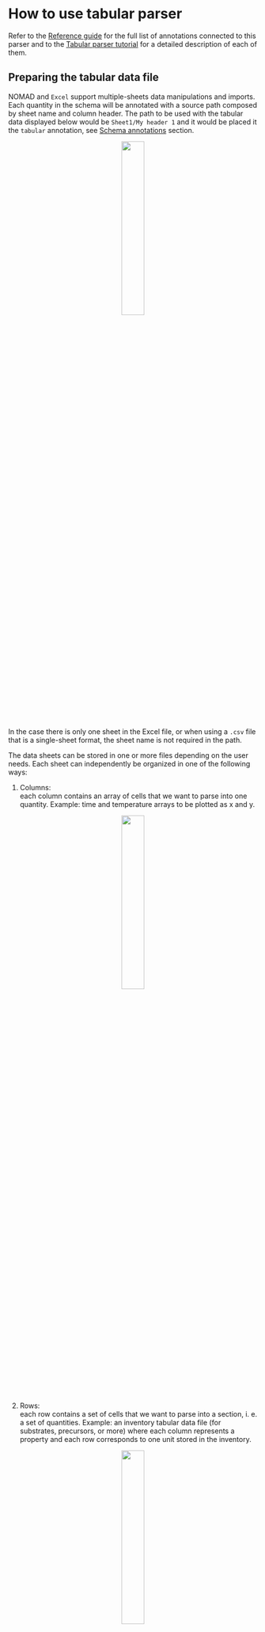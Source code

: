 # How to use tabular parser

Refer to the [Reference guide](../../reference/annotations.md) for the full list of annotations connected to this parser and to the [Tabular parser tutorial](../../tutorial/custom.md#the-built-in-tabular-parser)  for a detailed description of each of them.

## Preparing the tabular data file

NOMAD and `Excel` support multiple-sheets data manipulations and imports. Each quantity in the schema will be annotated with a source path composed by sheet name and column header. The path to be used with the tabular data displayed below would be `Sheet1/My header 1` and it would be placed it the `tabular` annotation, see [Schema annotations](../../tutorial/custom.md#to-be-an-entry-or-not-to-be-an-entry) section.

<p align="center" width="100%">
    <img width="30%" src="images/2col.png">
</p>

In the case there is only one sheet in the Excel file, or when using a `.csv` file that is a single-sheet format, the sheet name is not required in the path.

The data sheets can be stored in one or more files depending on the user needs. Each sheet can independently be organized in one of the following ways:

1) Columns:<br />
 each column contains an array of cells that we want to parse into one quantity. Example: time and temperature arrays to be plotted as x and y.

<p align="center" width="100%">
    <img width="30%" src="images/columns.png">
</p>

2) Rows:<br />
 each row contains a set of cells that we want to parse into a section, i. e. a set of quantities. Example: an inventory tabular data file (for substrates, precursors, or more) where each column represents a property and each row corresponds to one unit stored in the inventory.

<p align="center" width="100%">
    <img width="30%" src="images/rows.png">
</p>

3) Rows with repeated columns:<br />


in addition to the mode 2), whenever the parser detects the presence of multiple columns (or multiple sets of columns) with same headers, these are taken as multiple instances of a subsection. More explanations will be delivered when showing the schema for such a structure. Example: a crystal growth process where each row is a step of the crystal growth and the repeated columns describe the "precursor materials", that can be more than one during such processes and they are described by the same "precursor material" section.

<p align="center" width="100%">
    <img width="45%" src="images/rows_subsection.png">
</p>

Furthermore, we can insert comments before our data, we can use a special character to mark one or more rows as comment rows. The special character is annotated within the schema in the [parsing options](#parsing-options) section:

<p align="center" width="100%">
    <img width="30%" src="images/2col_notes.png">
</p>

## Inheriting the TableData base section

`TableData` can be inherited adding the following lines in the yaml schema file:<br />

```yaml
MySection:
  base_sections:
    - nomad.datamodel.data.EntryData
    - nomad.parsing.tabular.TableData
```

`EntryData` is usually also necessary as we will create entries from the section we are defining.<br />
`TableData` provides a customizable checkbox quantity, called `fill_archive_from_datafile`, to turn the tabular parser `on` or `off`.<br />
To avoid the parser running everytime a change is made to the archive data, it is sufficient to uncheck the checkbox. It is customizable in the sense that if you do not wish to see this checkbox at all, you can configure the `hide` parameter of the section's `m_annotations` to hide the checkbox. This in turn sets the parser to run everytime you save your archive. To hide it, add the following lines:

```yaml
MySection:
  base_sections:
    - nomad.datamodel.data.EntryData
    - nomad.parsing.tabular.TableData
  m_annotations:
    eln:
      hide: ['fill_archive_from_datafile']
```

Be cautious though! Turning on the tabular parser (or checking the box) on saving your data will cause
losing/overwriting your manually-entered data by the parser!

## Importing data in NOMAD

After writing a schema file and creating a new upload in NOMAD (or using an existing upload), it is possible to upload the schema file. After creating a new Entry out of one section of the schema, the tabular data file must be dropped in the quantity designated by the `FileEditQuantity` annotation. After clicking save the parsing will start. In the Overview page of the NOMAD upload, new Entries are created and appended to the Processed data section. In the Entry page, clicking on DATA tab (on top of the screen) and in the Entry lane, the data is populated under the `data` subsection.
## Hands-on examples of all tabular parser modes

In this section eight examples will be presented, containing all the features available in tabular parser. Refer to the [Tutorial](../../tutorial/custom.md#to-be-an-entry-or-not-to-be-an-entry) for more comments on the implications of the structures generated by the following yaml files.


### 1. Column mode, current Entry, parse to root

<p align="center" width="100%">
    <img width="100%" src="../tutorial/images/tabular-1.png">
</p>

The first case gives rise to the simplest data archive file. Here the tabular data file is parsed by columns, directly within the Entry where the `TableData` is inherited and filling the quantities in the root level of the schema (see dedicated how-to to learn [how to inherit tabular parser in your schema](tabular.md#inheriting-the-tabledata-base-section)).

!!! important
    - `data_file` quantity, i.e. the tabular data file name, is located in the same Entry of the parsed quantities.
    - double check that `mapping_options > sections` contains the right path. It should point to the (sub)section where the quantities are decorated with `tabular` annotation, i. e., the one to be filled with tabular data (`root` in this case).
    - quantities parsed in `column` mode must have the `shape: ['*']` attribute, that means they are arrays and not scalars.

```yaml
--8<-- "examples/data/docs/tabular-parser_1_column_current-entry_to-root.archive.yaml"
```

### 2. Column mode, current Entry, parse to my path

<p align="center" width="100%">
    <img width="100%" src="../../tutorial/images/tabular-2.png">
</p>

The parsing mode presented here only differs from the previous for the `sections` annotations. In this case the section that we want to fill with tabular data can be nested arbitrarily deep in the schema and the `sections` annotation must be filled with a forward slash path to the desired section, e. g. `my_sub_section/my_sub_sub_section`.

!!! important
    - `data_file` quantity, i.e. the tabular data file name, is located in the same Entry of the parsed quantities.
    - double check that `mapping_options > sections` contains the right path. It should point to the (sub)section where the quantities are decorated with `tabular` annotation, i. e., the one to be filled with tabular data.
    - the section to be parsed can be arbitrarily nested, given that the path provided in `sections` reachs it (e. g. `my_sub_sec/my_sub_sub_sec`).
    - quantities parsed in `column` mode must have the `shape: ['*']` attribute, that means they are arrays and not scalars.

```yaml
--8<-- "examples/data/docs/tabular-parser_2_column_current-entry_to-path.archive.yaml"
```

### 3. Row mode, current Entry, parse to my path

<p align="center" width="100%">
    <img width="100%" src="../../tutorial/images/tabular-3.png">
</p>

The current is the first example of parsing in row mode. This means that every row of the excel file while be placed in one instance of the section that is defined in `sections`. This section must be decorated with `repeats: true` annotation, it will allow to generate multiple instances that will be appended in a list with sequential numbers. Instead of sequential numbers, the list can show specific names if `label_quantity` annotation is appended to the repeated section. This annotation is included in the how-to example. The section is written separately in the schema and it does not need the `EntryData` inheritance because the instances will be grafted directly in the current Entry. As explained [below](#91-row-mode-current-entry-parse-to-root), it is not possible for `row` and `current_entry` to parse directly in the root because we need to create multiple instances of the selected subsection and organize them in a list.

!!! important
    - `data_file` quantity, i.e. the tabular data file name, is located in the same Entry of the parsed quantities.
    - double check that `mapping_options > sections` contains the right path. It should point to the (sub)section where the quantities are decorated with `tabular` annotation, i. e., the one to be filled with tabular data.
    - the section to be parsed can be arbitrarily nested, given that the path provided in `sections` reachs it (e. g. `my_sub_sec/my_sub_sub_sec`).
    - quantities parsed in `row` mode are scalars.
    - make use of `repeats: true` in the subsection within the parent section `MySection`.
    - `label_quantity` annotation uses a quantity as name of the repeated section. If it is not provided, a sequential number will be used for each instance.

```yaml
--8<-- "examples/data/docs/tabular-parser_3_row_current-entry_to-path.archive.yaml"
```

### 4. Column mode, single new Entry, parse to my path

<p align="center" width="100%">
    <img width="100%" src="../../tutorial/images/tabular-4.png">
</p>

One more step of complexity is added here: the parsing is not performed in the current Entry, but a new Entry it automatically generated and filled.
This structure foresees a parent Entry where we collect one or more tabular data files and possibly other info while we want to separate a specific entity of our data structure in another searchable Entry in NOMAD, e. g. a substrate Entry or a measurement Entry that would be collected inside a parent experiment Entry. We need to inherit `SubSect` class from `EntryData` because these will be standalone archive files in NOMAD. Parent and children Entries are connected by means of the `ReferenceEditQuantity` annotation in the parent Entry schema. This annotation is attached to a quantity that becomes a hook to the other ones, It is a powerful tool that allows to list in the overview of each Entry all the other referenced ones, allowing to build paths of referencing available at a glance.

!!! important
    - `data_file` quantity, i.e. the tabular data file name, is located in the parent Entry, the data is parsed in the child Entry.
    - double check that `mapping_options > sections` contains the right path. It should point to the (sub)section where the quantities are decorated with `tabular` annotation, i. e., the one to be filled with tabular data.
    - the section to be parsed can be arbitrarily nested, given that the path provided in `sections` reachs it (e. g. `my_sub_sec/my_sub_sub_sec`)
    - quantities parsed in `column` mode must have the `shape: ['*']` attribute, that means they are arrays and not scalars.
    - inherit also the subsection from `EntryData` as it must be a NOMAD Entry archive file.

```yaml
--8<-- "examples/data/docs/tabular-parser_4_column_single-new-entry_to-path.archive.yaml"
```

### 5. Row mode, single new Entry, parse to my path

<p align="center" width="100%">
    <img width="100%" src="../../tutorial/images/tabular-5.png">
</p>

Example analogous to the previous, where the new created Entry contains now a repeated subsection with a list of instances made from each line of the tabular data file, as show in the [Row mode, current Entry, parse to my path](#3-row-mode-current-entry-parse-to-my-path) case.

!!! important
    - `data_file` quantity, i.e. the tabular data file name, is located in the parent Entry, the data is parsed in the child Entry.
    - double check that `mapping_options > sections` contains the right path. It should point to the (sub)section where the quantities are decorated with `tabular` annotation, i. e., the one to be filled with tabular data.
    - the section to be parsed can be arbitrarily nested, given that the path provided in `sections` reachs it (e. g. `my_sub_sec/my_sub_sub_sec`)
    - quantities parsed in `row` mode are scalars.
    - inherit also the subsection from `EntryData` as it must be a NOMAD Entry archive file.
    - make use of `repeats: true` in the subsection within the parent section `MySection`.
    - `label_quantity` annotation uses a quantity as name of the repeated section. If it is not provided, a sequential number will be used for each instance.

```yaml
--8<-- "examples/data/docs/tabular-parser_5_row_single-new-entry_to-path.archive.yaml"
```

### 6. Row mode, multiple new entries, parse to root

<p align="center" width="100%">
    <img width="100%" src="../../tutorial/images/tabular-6.png">
</p>

The last feature available for tabular parser is now introduced: `multiple_new_entries`. It is only meaningful for `row` mode because each row of the tabular data file will be placed in a new Entry that is an instance of a class defined in the schema, this would not make sense for columns, though, as they usually need to be parsed all together in one class of the schema, for example the "timestamp" and "temperature" columns in a spreadsheet file would need to lie in the same class as they belong to the same part of experiment.
A further comment is needed to explain the combination of this feature with `root`. As mentioned before, using `root` foresees to graft data directly in the present Entry. In this case, this means that a manyfold of Entries will be generated based on the only class available in the schema. These Entries will not be bundled together by a parent Entry but just live in our NOMAD Upload as a spare list. They might be referenced manually by the user with `ReferenceEditQuantity` in other archive files. Bundling them together in one overarching Entry already at the parsing stage would require the next and last example to be introduced.

!!!important
    - `data_file` quantity, i.e. the tabular data file name, is located in the parent Entry, the data is parsed in the children Entries.
    - double check that `mapping_options > sections` contains the right path. It should point to the (sub)section where the quantities are decorated with `tabular` annotation, i. e., the one to be filled with tabular data.
    - quantities parsed in `row` mode are scalars.
    - inherit also the subsection from `EntryData` as it must be a NOMAD Entry archive file.
    - make use of `repeats: true` in the subsection within the parent section `MySection`.
    - `label_quantity` annotation uses a quantity as name of the repeated section. If it is not provided, a sequential number will be used for each instance.

```yaml
--8<-- "examples/data/docs/tabular-parser_6_row_multiple-new-entries_to-root.archive.yaml"
```

### 7. Row mode, multiple new entries, parse to my path

<p align="center" width="100%">
    <img width="100%" src="../../tutorial/images/tabular-7.png">
</p>

As anticipated in the previous example, `row` mode in connection to `multiple_new_entries` will produce a manyfold of instances of a specific class, each of them being a new Entry. In the present case, each instance will also automatically be placed in a `ReferenceEditQuantity` quantity lying in a subsection defined within the parent Entry, coloured in plum in the following example image.

!!!important
    - `data_file` quantity, i.e. the tabular data file name, is located in the same Entry, the data is parsed in the children Entries.
    - double check that `mapping_options > sections` contains the right path. It should point to the (sub)section where the quantities are decorated with `tabular` annotation, i. e., the one to be filled with tabular data.
    - the section to be parsed can be arbitrarily nested, given that the path provided in `sections` reachs it (e. g. `my_sub_sec/my_sub_sub_sec`)
    - quantities parsed in `row` mode are scalars.
    - inherit also the subsection from `EntryData` as it must be a standalone NOMAD archive file.
    - make use of `repeats: true` in the subsection within the parent section `MySection`.
    - `label_quantity` annotation uses a quantity as name of the repeated section. If it is not provided, a sequential number will be used for each instance.

```yaml
--8<-- "examples/data/docs/tabular-parser_7_row_multiple-new-entries_to-path.archive.yaml"
```

### 8. The Sub-Subsection nesting schema

<p align="center" width="100%">
    <img width="100%" src="../../tutorial/images/tabular-8.png">
</p>

If the tabular data file contains multiple columns with exact same name, there is a way to parse them using `row` mode. As explained in previous examples, this mode creates an instance of a subsection of the schema for each row of the file. Whenever column with same name are found they are interpreted as multiple instances of a sub-subsection nested inside the subsection. To build a schema with such a feature it is enough to have two nested classes, each of them bearing a `repeats: true` annotation. This structure can be applied to each and every of the cases above with `row` mode parsing.

!!!important
    - make use of `repeats: true` in the subsection within the parent section `MySection` and also in the sub-subsection within `MySubSect`.
    - `label_quantity` annotation uses a quantity as name of the repeated section. If it is not provided, a sequential number will be used for each instance.

```yaml
--8<-- "examples/data/docs/tabular-parser_8_row_current-entry_to-path_subsubsection.archive.yaml"
```

### 9. Not possible implementations

Some combinations of `mapping_options`, namely `file_mode`, `mapping_mode`, and `sections`, can give rise to not interpretable instructions or not useful data structure. For the sake of completeness, a brief explanation of the five not possible cases will be provided.
#### 9.1 Row mode, current Entry, parse to root

`row` mode always requires a section instance to be populated with one row of cells from the tabular data file. Multiple instances are hence generated from the rows available in the file. The instances are organized in a list and the list must be necessarily hosted as a subsection in some parent section. That's why, within the parent section, a path in `sections` must be provided different from `root`.

#### 9.2 Column mode, single new Entry, parse to root

This would create a redundant Entry with the very same structure of the one where the `data_file` quantity is placed, the structure would furthermore miss a reference between the two Entries. A better result is achieved using a path in `sections` that would create a new Entry and reference it in the parent one.
#### 9.3 Row mode, single new Entry, parse to root

As explained in the first section of not possible cases, when parsing in row mode we create multiple instances that cannot remain as standalone floating objects. They must be organized as a list in a subsection of the parent Entry.

#### 9.4 Column mode, multiple new entries, parse to root

This case would create a useless set of Entries containing one array quantity each. Usually, when parsing in column mode we want to parse together all the columns in the same section.

#### 9.5 Column mode, multiple new entries, parse to my path

This case would create a useless set of Entries containing one array quantity each. Usually, when parsing in column mode we want to parse together all the columns in the same section.
